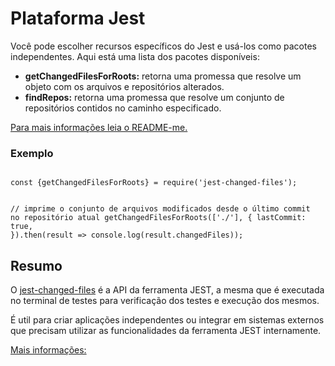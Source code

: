 # Plataforma Jest

Você pode escolher recursos específicos do Jest e usá-los como pacotes independentes. Aqui está uma lista dos pacotes disponíveis:

- **getChangedFilesForRoots:** retorna uma promessa que resolve um objeto com os arquivos e repositórios alterados.
- **findRepos:** retorna uma promessa que resolve um conjunto de repositórios contidos no caminho especificado.

[Para mais informações leia o README-me.](https://github.com/jestjs/jest/blob/main/packages/jest-changed-files/README.md)

### Exemplo

<code>
const {getChangedFilesForRoots} = require('jest-changed-files');

// imprime o conjunto de arquivos modificados desde o último commit no repositório atual
getChangedFilesForRoots(['./'], {
lastCommit: true,
}).then(result => console.log(result.changedFiles));
</code>

## Resumo

O [jest-changed-files](https://jestjs.io/pt-BR/docs/jest-platform) é a API da ferramenta JEST, a mesma que é executada no terminal de testes para verificação dos testes e execução dos mesmos.

É util para criar aplicações independentes ou integrar em sistemas externos que precisam utilizar as funcionalidades da ferramenta JEST internamente.

[Mais informações: ](https://jestjs.io/pt-BR/docs/jest-platform)
